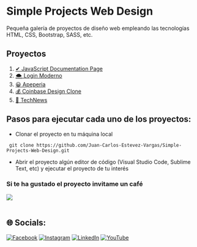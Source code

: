 # Simple Projects Web Design

Pequeña galería de proyectos de diseño web empleando las tecnologías HTML, CSS, Bootstrap, SASS, etc.

## Proyectos

1. [✔ JavaScript Documentation Page](https://github.com/Juan-Carlos-Estevez-Vargas/Simple-Projects-Web-Design/tree/master/JavaScript_Documetation_Page)
2. [🌨 Login Moderno](https://github.com/Juan-Carlos-Estevez-Vargas/Simple-Projects-Web-Design/tree/master/Login-Moderno)
3. [😀 Apeperia](https://github.com/Juan-Carlos-Estevez-Vargas/Simple-Projects-Web-Design/tree/master/apeperia)
4. [💰 Coinbase Design Clone](https://github.com/Juan-Carlos-Estevez-Vargas/Simple-Projects-Web-Design/tree/master/coinbase)
5. [🧾 TechNews](https://github.com/Juan-Carlos-Estevez-Vargas/Simple-Projects-Web-Design/tree/master/TechNews)

## Pasos para ejecutar cada uno de los proyectos:

- Clonar el proyecto en tu máquina local

```batch
 git clone https://github.com/Juan-Carlos-Estevez-Vargas/Simple-Projects-Web-Design.git
```

- Abrir el proyecto algún editor de código (Visual Studio Code, Sublime Text, etc) y ejecutar el proyecto de tu interés

### Si te ha gustado el proyecto invitame un café
<div align="left">
  <a href="https://paypal.me/JEstevezVargas" target="_blank" style="display: inline-block;">
    <img
      src="https://img.shields.io/badge/Donate-Buy%20Me%20A%20Coffee-orange.svg?style=flat-square&logo=buymeacoffee" 
      align="center"
     />
  </a>
</div>
<br />

## 🌐 Socials:
[![Facebook](https://img.shields.io/badge/Facebook-%231877F2.svg?logo=Facebook&logoColor=white)](https://facebook.com/juancarlos.estevezvargas.98) [![Instagram](https://img.shields.io/badge/Instagram-%23E4405F.svg?logo=Instagram&logoColor=white)](https://instagram.com/juankestevez) [![LinkedIn](https://img.shields.io/badge/LinkedIn-%230077B5.svg?logo=linkedin&logoColor=white)](https://linkedin.com/in/juan-carlos-estevez-vargas) [![YouTube](https://img.shields.io/badge/YouTube-%23FF0000.svg?logo=YouTube&logoColor=white)](https://youtube.com/@JuanCarlosEstevezVargas)
